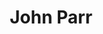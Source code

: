 ---
title: "John Parr"
summary: "John Stephen Parr is an English musician, singer, and songwriter, best known for his 1985 single \"St. Elmo's Fire \", charting at number one in the US and number six in the UK, and for his 1984 US number-six rock single \"Naughty Naughty\". He has written and performed ten major motion-picture theme songs, including Three Men and a Baby and The Running Man. Parr has sold over 10 million albums and was nominated for a Grammy award for \"St. Elmo's Fire\" in 1985."
slug: "john-parr"
image: "john-parr.jpg"
apple_music_artist_url: "https://music.apple.com/gb/artist/john-parr/781181"
wikipedia_url: "https://en.wikipedia.org/wiki/John_Parr"
---